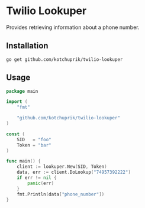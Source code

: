 # Twilio Lookuper

Provides retrieving information about a phone number.

## Installation

```
go get github.com/kotchuprik/twilio-lookuper
```

## Usage

```go
package main

import (
	"fmt"

	"github.com/kotchuprik/twilio-lookuper"
)

const (
	SID   = "foo"
	Token = "bar"
)

func main() {
	client := lookuper.New(SID, Token)
	data, err := client.DoLookup("74957392222")
	if err != nil {
		panic(err)
	}
	fmt.Println(data["phone_number"])
}
```
